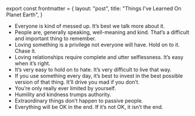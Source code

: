 export const frontmatter = {
layout: "post",
title: "Things I’ve Learned On Planet Earth",
}

- Everyone is kind of messed up. It’s best we talk more about it.
- People are, generally speaking, well-meaning and kind. That’s a difficult and important thing to remember.
- Loving something is a privilege not everyone will have. Hold on to it. Chase it.
- Loving relationships require complete and utter selflessness. It’s easy when it’s right.
- It’s very easy to hold on to hate. It’s very difficult to live that way.
- If you use something every day, it’s best to invest in the best possible version of that thing. It’ll drive you mad if you don’t.
- You’re only really ever limited by yourself.
- Humility and kindness trumps authority.
- Extraordinary things don’t happen to passive people.
- Everything will be OK in the end. If it’s not OK, it isn’t the end.